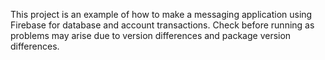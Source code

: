 This project is an example of how to make a messaging application using Firebase for database and account transactions.
Check before running as problems may arise due to version differences and package version differences.
